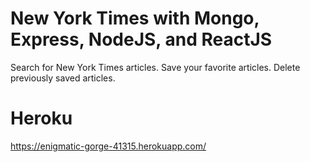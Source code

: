 # New York Times with Mongo, Express, NodeJS, and ReactJS
Search for New York Times articles.
Save your favorite articles.
Delete previously saved articles.

# Heroku
https://enigmatic-gorge-41315.herokuapp.com/
